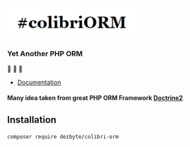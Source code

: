 <img src="https://raw.githubusercontent.com/colibrilabs/orm/master/static/colibri.jpg" width="301" />

### Yet Another PHP ORM 
🙈 🙉 🙊

- [Documentation](docs)

#### Many idea taken from great PHP ORM Framework [Doctrine2](https://github.com/doctrine/doctrine2) 

<a name="#installation"></a>
## Installation
`composer require dezbyte/colibri-orm`
